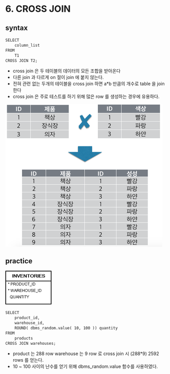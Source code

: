 # 6. CROSS JOIN
## syntax
```oracle-sql
SELECT
    column_list
FROM
    T1 
CROSS JOIN T2; 
```
- cross join 은 두 테이블의 데이터의 모든 조합을 받아온다
- 다른 join 과 다르게 on 절이 join 에 붙지 않는다.
- 전혀 관련 없는 두개의 테이블을 cross join 하면 a*b 만큼의 개수로 table 을 join 한다
- cross join  은 주로 테스트를 하기 위해 많은 row 를 생성하는 경우에 유용하다.

![img.png](../../images_join/cross_join_image.png)

## practice

![img.png](../../images_erd/inventories.png)

```oracle-sql
SELECT
    product_id,
    warehouse_id,
    ROUND( dbms_random.value( 10, 100 )) quantity
FROM
    products 
CROSS JOIN warehouses;
```
- product 는 288 row warehouse 는 9 row 로 cross join 시 (288*9) 2592 rows 를 얻는다.
- 10 ~ 100 사이의 난수를 얻기 위해 dbms_random.value 함수를 사용하였다.

